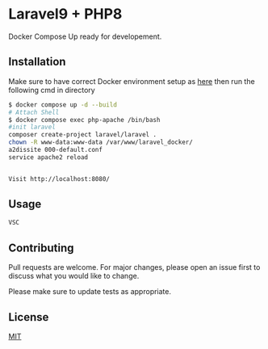 # Laravel9 + PHP8

Docker Compose Up ready for developement.

## Installation

Make sure to have correct Docker environment setup as [here](https://docs.docker.com/engine/install/ubuntu/) then run the following cmd in directory 

```bash
$ docker compose up -d --build
# Attach Shell
$ docker compose exec php-apache /bin/bash
#init laravel
composer create-project laravel/laravel .
chown -R www-data:www-data /var/www/laravel_docker/
a2dissite 000-default.conf 
service apache2 reload


Visit http://localhost:8080/

```

## Usage

```python
VSC
```

## Contributing
Pull requests are welcome. For major changes, please open an issue first to discuss what you would like to change.

Please make sure to update tests as appropriate.

## License
[MIT](https://choosealicense.com/licenses/mit/)